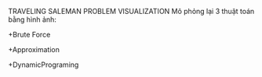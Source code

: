 TRAVELING SALEMAN PROBLEM VISUALIZATION Mô phỏng lại 3 thuật toán bằng hình ảnh:

+Brute Force

+Approximation

+DynamicPrograming
  
